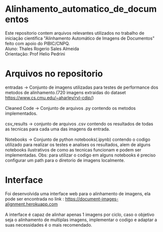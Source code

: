 # Alinhamento_automatico_de_documentos
Este repositorio contem arquivos relevantes utilizados no trabalho de iniciação cientifica "Alinhamento Automático de Imagens de Documentos" feito com apoio do PIBIC/CNPQ.<br/>
Aluno: Thales Rogerio Sales Almeida<br/>
Orientação: Prof Helio Pedrini<br/>

# Arquivos no repositorio

entradas -> Conjunto de imagens utilizadas para testes de performance dos metodos de alinhamento.(720 imagens extraidas do dataset https://www.cs.cmu.edu/~aharley/rvl-cdip/)<br/><br/>
Cleaned Code -> Conjunto de arquivos .py contendo os metodos implementados.<br/><br/>
csv_results -> conjunto de arquivos .csv contendo os resultados de todas as tecnicas para cada uma das imagens da entrada.<br/><br/>
Notebooks -> Conjunto de python notebooks(.ipynb) contendo o codigo utilizado para realizar os testes e analises os resultados, alem de alguns notebooks ilustrativos de como as tecnicas funcionam e podem ser implementadas. Obs: para utilizar o codigo em alguns notebooks é preciso configurar um path para o diretorio de imagens localmente.<br/>

# Interface

Foi desenvolvida uma interface web para o alinhamento de imagens, ela pode ser encontrada no link : https://document-images-alignment.herokuapp.com<br/><br/>
A interface é capaz de alinhar apenas 1 imagens por ciclo, caso o objetivo seja o alinhamento de multiplas imagens, implementar o codigo e adaptar a suas necessidades é o mais recomendado.<br/><br/>








